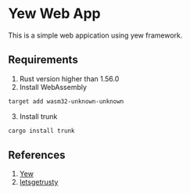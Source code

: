 # Yew Web App
This is a simple web appication using yew framework.

## Requirements
1. Rust version higher than 1.56.0
2. Install WebAssembly
```sh
target add wasm32-unknown-unknown
```

3. Install trunk
```sh
cargo install trunk
```

## References
1. [Yew](https://docs.rs/yew/0.19.3/yew/)
2. [letsgetrusty](https://github.com/letsgetrusty/)